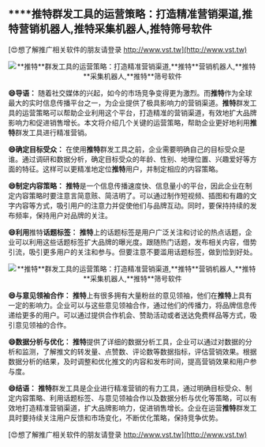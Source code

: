 ## ****推特**群发工具的运营策略：打造精准营销渠道,**推特**营销机器人,**推特**采集机器人,**推特**筛号软件**

[😍想了解推广相关软件的朋友请登录 http://www.vst.tw](http://www.vst.tw)

 <center><img src="https://vst.tw/MP4/tuiguang/png/1.png" alt="**推特**群发工具的运营策略：打造精准营销渠道,**推特**营销机器人,**推特**采集机器人,**推特**筛号软件"></center>

**😄导语：**
随着社交媒体的兴起，如今的市场竞争变得更为激烈。而**推特**作为全球最大的实时信息传播平台之一，为企业提供了极具影响力的营销渠道。**推特**群发工具的运营策略可以帮助企业利用这个平台，打造精准的营销渠道，有效地扩大品牌影响力和促进销售增长。本文将介绍几个关键的运营策略，帮助企业更好地利用**推特**群发工具进行精准营销。

**😄确定目标受众：**
在使用**推特**群发工具之前，企业需要明确自己的目标受众是谁。通过调研和数据分析，确定目标受众的年龄、性别、地理位置、兴趣爱好等方面的特征。这样可以更精准地定位**推特**用户，并制定相应的内容策略。

**😄制定内容策略：**
**推特**是一个信息传播速度快、信息量小的平台，因此企业在制定内容策略时要注意言简意赅、简洁明了。可以通过制作短视频、插图和有趣的文字内容等方式，吸引用户的注意力并促使他们与品牌互动。同时，要保持持续的发布频率，保持用户对品牌的关注。

**😄利用**推特**话题标签：**
**推特**上的话题标签是用户广泛关注和讨论的热点话题，企业可以利用这些话题标签扩大品牌的曝光度。跟随热门话题，发布相关内容，借势引流，吸引更多用户的关注和参与。但要注意不要滥用话题标签，做到恰到好处。

 <center><img src="https://vst.tw/MP4/tuiguang/png/1.png" alt="**推特**群发工具的运营策略：打造精准营销渠道,**推特**营销机器人,**推特**采集机器人,**推特**筛号软件"></center>

**😄与意见领袖合作：**
**推特**上有很多拥有大量粉丝的意见领袖，他们在**推特**上具有一定的影响力。企业可以与这些意见领袖合作，通过他们的传播力，将品牌信息传递给更多的用户。可以通过提供合作机会、赞助活动或者送达免费样品等方式，吸引意见领袖的合作。

**😄数据分析与优化：**
**推特**提供了详细的数据分析工具，企业可以通过对数据的分析和监测，了解推文的转发量、点赞数、评论数等数据指标，评估营销效果。根据数据分析的结果，及时调整和优化推文的内容和发布时间，提高营销效果和用户参与度。

**😄结语：**
**推特**群发工具是企业进行精准营销的有力工具，通过明确目标受众、制定内容策略、利用话题标签、与意见领袖合作以及数据分析与优化等策略，可以有效地打造精准营销渠道，扩大品牌影响力，促进销售增长。企业在运营**推特**群发工具时要持续关注用户反馈和市场变化，不断优化策略，保持竞争优势。

[😍想了解推广相关软件的朋友请登录 http://www.vst.tw](http://www.vst.tw)



